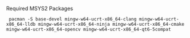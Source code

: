 Required MSYS2 Packages
```shell
 pacman -S base-devel mingw-w64-ucrt-x86_64-clang mingw-w64-ucrt-x86_64-lldb mingw-w64-ucrt-x86_64-ninja mingw-w64-ucrt-x86_64-cmake mingw-w64-ucrt-x86_64-opencv mingw-w64-ucrt-x86_64-qt6-5compat
```

